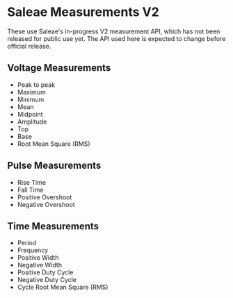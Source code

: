 # Saleae Measurements V2

These use Saleae's in-progress V2 measurement API, which has not been released for public use yet. The API used here is expected to change before official release.

## Voltage Measurements

- Peak to peak
- Maximum
- Minimum
- Mean
- Midpoint
- Amplitude
- Top
- Base
- Root Mean Square (RMS)

## Pulse Measurements

- Rise Time
- Fall Time
- Positive Overshoot
- Negative Overshoot

## Time Measurements

- Period
- Frequency
- Positive Width
- Negative Width
- Positive Duty Cycle
- Negative Duty Cycle
- Cycle Root Mean Square (RMS)
